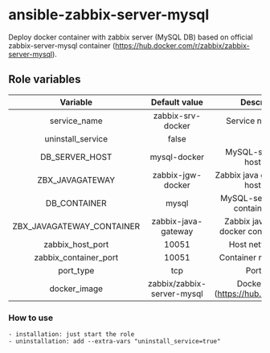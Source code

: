 # ansible-zabbix-server-mysql
Deploy docker container with zabbix server (MySQL DB)  based on official zabbix-server-mysql container (https://hub.docker.com/r/zabbix/zabbix-server-mysql).

## Role variables
| Variable | Default value | Description |
| :---:        |     :---:      |         :---: |  
service_name                    |       zabbix-srv-docker           |   Service name in OS
uninstall_service               |       false                       |
DB_SERVER_HOST                  |       mysql-docker                |   MySQL-server host hostname
ZBX_JAVAGATEWAY                 |       zabbix-jgw-docker           |   Zabbix java gateway host hostname
DB_CONTAINER                    |       mysql                       |   MySQL-server docker container name 
ZBX_JAVAGATEWAY_CONTAINER       |       zabbix-java-gateway         |   Zabbix java gateway docker container name 
zabbix_host_port                |       10051                       |   Host network port
zabbix_container_port           |       10051                       |   Container network port
port_type                       |       tcp                         |   Port type
docker_image                    |       zabbix/zabbix-server-mysql  |   Docker image (https://hub.docker.com/)

### How to use
    - installation: just start the role
    - uninstallation: add --extra-vars "uninstall_service=true"